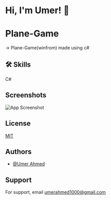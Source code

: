 # Hi, I'm Umer! 👋

# Plane-Game

-> Plane-Game(winfrom) made using c#

## 🛠 Skills
C#

## Screenshots
![App Screenshot](https://github.com/imumer12/Power-Options/blob/main/power.png)


## License

[MIT](https://choosealicense.com/licenses/mit/)


## Authors

- [@Umer Ahmed](https://www.github.com/imumer12)


## Support

For support, email umerahmed1000@gmail.com
